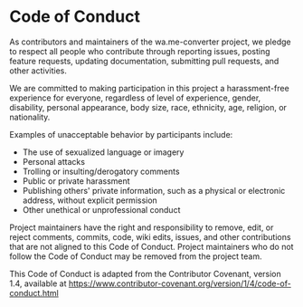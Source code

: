 # Code of Conduct

As contributors and maintainers of the wa.me-converter project, we pledge to respect all people who contribute through reporting issues, posting feature requests, updating documentation, submitting pull requests, and other activities.

We are committed to making participation in this project a harassment-free experience for everyone, regardless of level of experience, gender, disability, personal appearance, body size, race, ethnicity, age, religion, or nationality.

Examples of unacceptable behavior by participants include:
- The use of sexualized language or imagery
- Personal attacks
- Trolling or insulting/derogatory comments
- Public or private harassment
- Publishing others' private information, such as a physical or electronic address, without explicit permission
- Other unethical or unprofessional conduct

Project maintainers have the right and responsibility to remove, edit, or reject comments, commits, code, wiki edits, issues, and other contributions that are not aligned to this Code of Conduct. Project maintainers who do not follow the Code of Conduct may be removed from the project team.

This Code of Conduct is adapted from the Contributor Covenant, version 1.4, available at https://www.contributor-covenant.org/version/1/4/code-of-conduct.html
